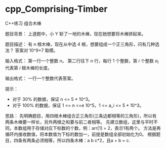 # cpp_Comprising-Timber
C++练习 组合木棒

题目背景：
上道题中，小 Y 斩了一地的木棒，现在她想要将木棒拼起来。

题目描述：
有 $n$ 根木棒，现在从中选 $4$ 根，想要组成一个正三角形，问有几种选法？
答案对 10^9+7 取模。

输入格式：
第一行一个整数 $n$。
第二行往下 $n$ 行，每行 $1$ 个整数，第 $i$ 个整数 $a_i$ 代表第 $i$ 根木棒的长度。

输出格式：
一行一个整数代表答案。

提示：
- 对于 $30\%$ 的数据，保证 n <= 5 * 10^3。
- 对于 $100\%$ 的数据，保证 1 <= n <=e 10^5，1 <= a_i <= 5 * 10^3。

思路：
先明确题目，用四根木棒组合正三角形(三条边都相等的三角形)，所以有两条木棒要一样长，另外两根之和要与前二者相等。
先建立数组，这里与平时不同，本数组用于存储对应下标数的个数，例：arr[1] = 2，表示1有两个。
方法是再循环内接收数值，将本数值为下标的数加一，前提是数组全部初始化为0。
根据题目，四条有两条必须相等，所以四条木棒：a b c*2，且a + b = c.
